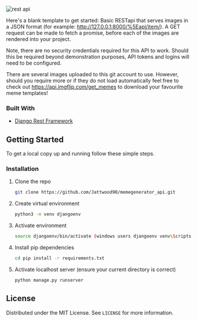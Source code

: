 
<!-- ABOUT THE PROJECT -->

![rest api](https://user-images.githubusercontent.com/56833060/113520193-5a1f7000-9589-11eb-9781-ca573adc27b7.gif)

Here's a blank template to get started:
Basic RESTapi that serves images in a JSON format (for example: http://127.0.0.1:8000/%5Eapi/item/). A GET request can be made to fetch a promise, before each of the images are rendered into your project.

Note, there are no security credentials required for this API to work. Should this be required beyond demonstration purposes, API tokens and logins will need to be configured.

There are several images uploaded to this git account to use. However, should you require more or if they do not load automatically feel free to check out https://api.imgflip.com/get_memes to download your favourite meme templates!


### Built With

* [Django Rest Framework]()


<!-- GETTING STARTED -->
## Getting Started

To get a local copy up and running follow these simple steps.


### Installation

1. Clone the repo
   ```sh
   git clone https://github.com/Jattwood90/memegenerator_api.git
   ```
2. Create virtual environment
   ```sh
   python3 -m venv djangoenv
   ```
3. Activate environment
   ```sh
   source djangoenv/bin/activate (windows users djangoenv venv\Scripts\activate.bat)
   ```
4. Install pip dependencies
   ```sh
   cd pip install -r requirements.txt
   ```
5. Activate localhost server (ensure your current directory is correct)
   ```sh
   python manage.py runserver
   ```


<!-- LICENSE -->
## License

Distributed under the MIT License. See `LICENSE` for more information.
